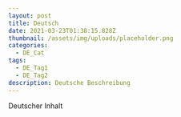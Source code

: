 ```yaml
---
layout: post
title: Deutsch
date: 2021-03-23T01:38:15.828Z
thumbnail: /assets/img/uploads/placeholder.png
categories:
  - DE_Cat
tags:
  - DE_Tag1
  - DE_Tag2
description: Deutsche Beschreibung
---
```

Deutscher Inhalt